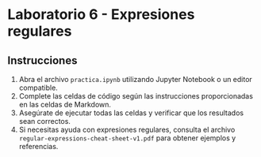 # Laboratorio 6 - Expresiones regulares

## Instrucciones

1. Abra el archivo `practica.ipynb` utilizando Jupyter Notebook o un editor compatible.
2. Complete las celdas de código según las instrucciones proporcionadas en las celdas de Markdown.
3. Asegúrate de ejecutar todas las celdas y verificar que los resultados sean correctos.
4. Si necesitas ayuda con expresiones regulares, consulta el archivo `regular-expressions-cheat-sheet-v1.pdf` para obtener ejemplos y referencias.

